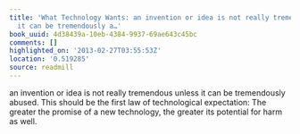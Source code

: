 ```yaml
---
title: 'What Technology Wants: an invention or idea is not really tremendous unless
  it can be tremendously a…'
book_uuid: 4d38439a-10eb-4384-9937-69ae643c45bc
comments: []
highlighted_on: '2013-02-27T03:55:53Z'
location: '0.519285'
source: readmill
---
```


an invention or idea is not really tremendous unless it can be tremendously abused. This should be the first law of technological expectation: The greater the promise of a new technology, the greater its potential for harm as well.